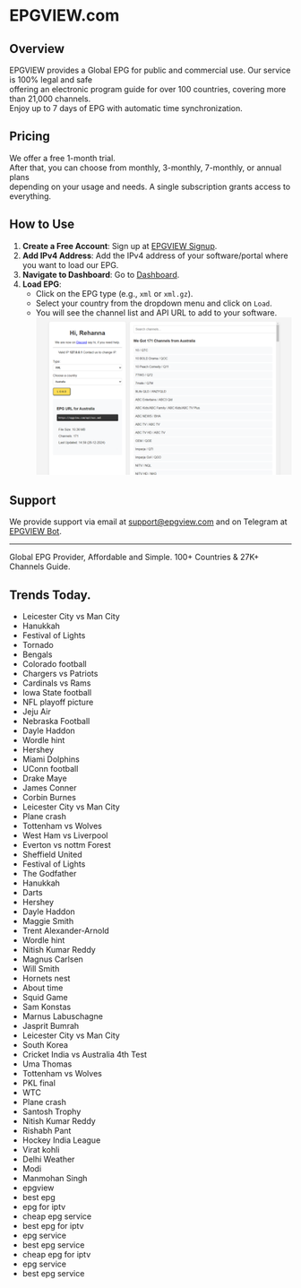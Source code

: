 # EPGVIEW.com



## Overview
EPGVIEW provides a Global EPG for public and commercial use. Our service is 100% legal and safe\
offering an electronic program guide for over 100 countries, covering more than 21,000 channels.\
Enjoy up to 7 days of EPG with automatic time synchronization.

## Pricing
We offer a free 1-month trial. \
After that, you can choose from monthly, 3-monthly, 7-monthly, or annual plans \
depending on your usage and needs. A single subscription grants access to everything.

## How to Use
1. **Create a Free Account**: Sign up at [EPGVIEW Signup](https://epgview.com/signup.php).
2. **Add IPv4 Address**: Add the IPv4 address of your software/portal where you want to load our EPG.
3. **Navigate to Dashboard**: Go to [Dashboard](https://epgview.com/dashboard.php).
4. **Load EPG**:
   - Click on the EPG type (e.g., `xml` or `xml.gz`).
   - Select your country from the dropdown menu and click on `Load`.
   - You will see the channel list and API URL to add to your software.
![EPGVIEW](img/dashboard.png)
## Support
We provide support via email at [support@epgview.com](mailto:support@epgview.com) and on Telegram at [EPGVIEW Bot](https://t.me/epgview_bot).

---

Global EPG Provider, Affordable and Simple. 100+ Countries & 27K+ Channels Guide.

## Trends Today.

- Leicester City vs Man City
- Hanukkah
- Festival of Lights
- Tornado
- Bengals
- Colorado football
- Chargers vs Patriots
- Cardinals vs Rams
- Iowa State football
- NFL playoff picture
- Jeju Air
- Nebraska Football
- Dayle Haddon
- Wordle hint
- Hershey
- Miami Dolphins
- UConn football
- Drake Maye
- James Conner
- Corbin Burnes
- Leicester City vs Man City
- Plane crash
- Tottenham vs Wolves
- West Ham vs Liverpool
- Everton vs nottm Forest
- Sheffield United
- Festival of Lights
- The Godfather
- Hanukkah
- Darts
- Hershey
- Dayle Haddon
- Maggie Smith
- Trent Alexander-Arnold
- Wordle hint
- Nitish Kumar Reddy
- Magnus Carlsen
- Will Smith
- Hornets nest
- About time
- Squid Game
- Sam Konstas
- Marnus Labuschagne
- Jasprit Bumrah
- Leicester City vs Man City
- South Korea
- Cricket India vs Australia 4th Test
- Uma Thomas
- Tottenham vs Wolves
- PKL final
- WTC
- Plane crash
- Santosh Trophy
- Nitish Kumar Reddy
- Rishabh Pant
- Hockey India League
- Virat kohli
- Delhi Weather
- Modi
- Manmohan Singh
- epgview
- best epg
- epg for iptv
- cheap epg service
- best epg for iptv
- epg service
- best epg service
- cheap epg for iptv
- epg service
- best epg service
